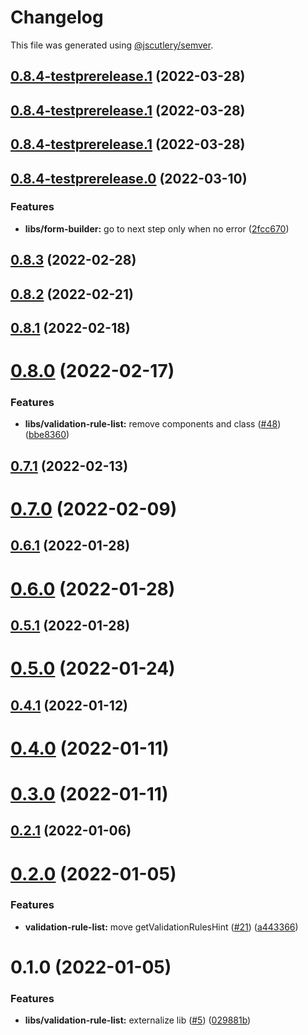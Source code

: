 # Changelog

This file was generated using [@jscutlery/semver](https://github.com/jscutlery/semver).

## [0.8.4-testprerelease.1](https://github.com/BedrockStreaming/forms/compare/v0.8.4-testprerelease.0...v0.8.4-testprerelease.1) (2022-03-28)



## [0.8.4-testprerelease.1](https://github.com/BedrockStreaming/forms/compare/v0.8.4-testprerelease.0...v0.8.4-testprerelease.1) (2022-03-28)



## [0.8.4-testprerelease.1](https://github.com/BedrockStreaming/forms/compare/v0.8.4-testprerelease.0...v0.8.4-testprerelease.1) (2022-03-28)



## [0.8.4-testprerelease.0](https://github.com/BedrockStreaming/forms/compare/v0.8.3...v0.8.4-testprerelease.0) (2022-03-10)


### Features

* **libs/form-builder:** go to next step only when no error ([2fcc670](https://github.com/BedrockStreaming/forms/commit/2fcc6708e1ae033fcfd5c6d59f8920fa506581e4))



## [0.8.3](https://github.com/BedrockStreaming/forms/compare/v0.8.2...v0.8.3) (2022-02-28)



## [0.8.2](https://github.com/BedrockStreaming/forms/compare/v0.8.1...v0.8.2) (2022-02-21)



## [0.8.1](https://github.com/BedrockStreaming/forms/compare/v0.8.0...v0.8.1) (2022-02-18)



# [0.8.0](https://github.com/BedrockStreaming/forms/compare/v0.7.1...v0.8.0) (2022-02-17)


### Features

* **libs/validation-rule-list:** remove components and class ([#48](https://github.com/BedrockStreaming/forms/issues/48)) ([bbe8360](https://github.com/BedrockStreaming/forms/commit/bbe8360a7268d8bd0d9b8e4b2b26cbb0b1014976))



## [0.7.1](https://github.com/BedrockStreaming/forms/compare/v0.7.0...v0.7.1) (2022-02-13)



# [0.7.0](https://github.com/BedrockStreaming/forms/compare/v0.6.1...v0.7.0) (2022-02-09)



## [0.6.1](https://github.com/BedrockStreaming/forms/compare/v0.6.0...v0.6.1) (2022-01-28)



# [0.6.0](https://github.com/BedrockStreaming/forms/compare/v0.5.1...v0.6.0) (2022-01-28)



## [0.5.1](https://github.com/BedrockStreaming/forms/compare/v0.5.0...v0.5.1) (2022-01-28)



# [0.5.0](https://github.com/BedrockStreaming/forms/compare/v0.4.1...v0.5.0) (2022-01-24)



## [0.4.1](https://github.com/BedrockStreaming/forms/compare/v0.4.0...v0.4.1) (2022-01-12)



# [0.4.0](https://github.com/BedrockStreaming/forms/compare/v0.3.0...v0.4.0) (2022-01-11)



# [0.3.0](https://github.com/BedrockStreaming/forms/compare/v0.2.1...v0.3.0) (2022-01-11)



## [0.2.1](https://github.com/BedrockStreaming/forms/compare/v0.2.0...v0.2.1) (2022-01-06)



# [0.2.0](https://github.com/BedrockStreaming/forms/compare/v0.1.0...v0.2.0) (2022-01-05)


### Features

* **validation-rule-list:** move getValidationRulesHint ([#21](https://github.com/BedrockStreaming/forms/issues/21)) ([a443366](https://github.com/BedrockStreaming/forms/commit/a443366d84fa3753dc3e6f3980fbe737f05e6e09))



# 0.1.0 (2022-01-05)


### Features

* **libs/validation-rule-list:** externalize lib ([#5](https://github.com/BedrockStreaming/forms/issues/5)) ([029881b](https://github.com/BedrockStreaming/forms/commit/029881beaa784992bc0389a6eaf8fdc50ff6c44c))
